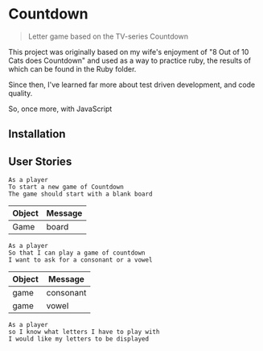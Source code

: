 # Countdown
> Letter game based on the TV-series Countdown

This project was originally based on my wife's enjoyment of "8 Out of 10 Cats does Countdown" and used as a way to practice ruby, the results of which can be found in the Ruby folder.

Since then, I've learned far more about test driven development, and code quality.

So, once more, with JavaScript

## Installation

## User Stories
```
As a player
To start a new game of Countdown
The game should start with a blank board
```
Object | Message
-|-
Game | board
```
As a player
So that I can play a game of countdown
I want to ask for a consonant or a vowel
```

Object | Message
-|-
game | consonant
game | vowel

```
As a player
so I know what letters I have to play with
I would like my letters to be displayed
```
